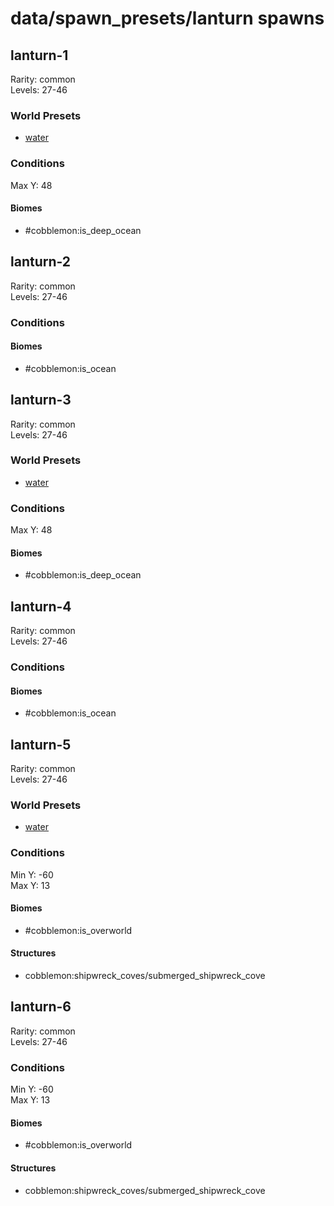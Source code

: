 # data/spawn_presets/lanturn spawns  
  
## lanturn-1  
Rarity: common  
Levels: 27-46  
  
### World Presets  
* [water](/data/world_presets/water.md)  
  
### Conditions  
Max Y: 48  
  
#### Biomes  
  * #cobblemon:is_deep_ocean
  
  
## lanturn-2  
Rarity: common  
Levels: 27-46  
  
### Conditions  
  
#### Biomes  
  * #cobblemon:is_ocean
  
  
## lanturn-3  
Rarity: common  
Levels: 27-46  
  
### World Presets  
* [water](/data/world_presets/water.md)  
  
### Conditions  
Max Y: 48  
  
#### Biomes  
  * #cobblemon:is_deep_ocean
  
  
## lanturn-4  
Rarity: common  
Levels: 27-46  
  
### Conditions  
  
#### Biomes  
  * #cobblemon:is_ocean
  
  
## lanturn-5  
Rarity: common  
Levels: 27-46  
  
### World Presets  
* [water](/data/world_presets/water.md)  
  
### Conditions  
Min Y: -60  
Max Y: 13  
  
#### Biomes  
  * #cobblemon:is_overworld
  
  
#### Structures  
  * cobblemon:shipwreck_coves/submerged_shipwreck_cove
  
  
## lanturn-6  
Rarity: common  
Levels: 27-46  
  
### Conditions  
Min Y: -60  
Max Y: 13  
  
#### Biomes  
  * #cobblemon:is_overworld
  
  
#### Structures  
  * cobblemon:shipwreck_coves/submerged_shipwreck_cove
  
